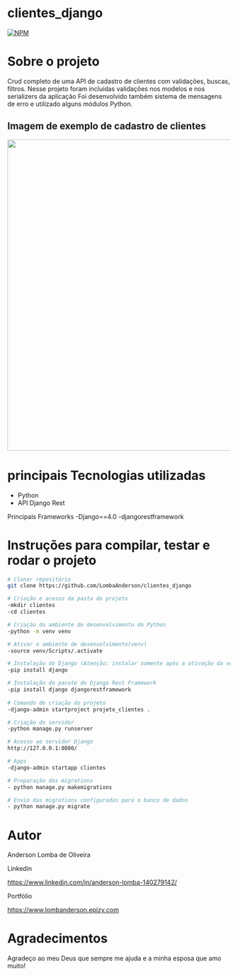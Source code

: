 # clientes_django

[![NPM](https://img.shields.io/npm/l/react)](https://github.com/LombaAnderson/clientes_django/blob/main/LICENSE)

# Sobre o projeto
Crud completo de uma API de cadastro de clientes com validações, buscas, filtros. Nesse projeto foram incluídas validações nos modelos e nos serializers da aplicação 
Foi desenvolvido também sistema de mensagens de erro e utilizado alguns módulos Python. 



## Imagem de exemplo de cadastro de clientes
<div align="center">
<img src="https://user-images.githubusercontent.com/60937513/165668592-f3aba688-39b3-4d1c-b77c-e437c7798a7f.png" width="700" />
</div>

# principais Tecnologias utilizadas
- Python
- API Django Rest

 Principais Frameworks
-Django==4.0
-djangorestframework


# Instruções para compilar, testar e rodar o projeto

```bash
# Clonar repositório
git clone https://github.com/LombaAnderson/clientes_django

# Criação e acesso da pasta do projeto
-mkdir clientes
-cd clientes

# Criação do ambiente de desenvolvimento do Python
-python -m venv venv

# Ativar o ambiente de desenvolvimento(venv)
-source venv/Scripts/.activate

# Instalação do Django (Atenção: instalar somente após a ativação da venv)
-pip install django

# Instalação do pacote do Django Rest Framework
-pip install django djangorestframework
 
# Comando de criação do projeto
-django-admin startproject projeto_clientes .

# Criação do servidor
-python manage.py runserver

# Acesso ao servidor Django
http://127.0.0.1:8000/

# Apps 
-django-admin startapp clientes

# Preparação das migrations
- python manage.py makemigrations

# Envio das migrations configuradas para o banco de dados
- python manage.py migrate

```

# Autor

Anderson Lomba de Oliveira

Linkedin

https://www.linkedin.com/in/anderson-lomba-140279142/

Portfólio

https://www.lombanderson.epizy.com

# Agradecimentos

Agradeço ao meu Deus que sempre me ajuda e a minha esposa que amo muito! 


